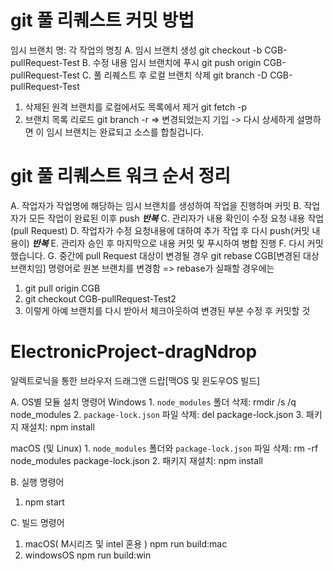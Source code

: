 # git 풀 리퀘스트 커밋 방법

임시 브랜치 명: 각 작업의 명칭
A. 임시 브랜치 생성
git checkout -b CGB-pullRequest-Test
B. 수정 내용 임시 브랜치에 푸시
git push origin CGB-pullRequest-Test
C. 풀 리퀘스트 후
로컬 브랜치 삭제
git branch -D CGB-pullRequest-Test

1.  삭제된 원격 브랜치를 로컬에서도 목록에서 제거
    git fetch -p
2.  브랜치 목록 리로드
    git branch -r
    => 변경되었는지 기입 -> 다시 상세하게 설명하면 이 임시 브랜치는 완료되고 소스를 합칠겁니다.

# git 풀 리퀘스트 워크 순서 정리

A. 작업자가 작업명에 해당하는 임시 브랜치를 생성하여 작업을 진행하며 커밋
B. 작업자가 모든 작업이 완료된 이후 push
**_반복_**
C. 관리자가 내용 확인이 수정 요청 내용 작업(pull Request)
D. 작업자가 수정 요청내용에 대하여 추가 작업 후 다시 push(커밋 내용이)
**_반복_**
E. 관리자 승인 후 마지막으로 내용 커밋 및 푸시하여 병합 진행
F. 다시 커밋했습니다.
G. 중간에 pull Request 대상이 변경될 경우 git rebase CGB[변경된 대상 브랜치임] 명령어로 원본 브랜치를 변경함
=> rebase가 실패할 경우에는

1.  git pull origin CGB
2.  git checkout CGB-pullRequest-Test2
3.  이렇게 아예 브랜치를 다시 받아서 체크아웃하여 변경된 부분 수정 후 커밋할 것

# ElectronicProject-dragNdrop

일렉트로닉을 통한 브라우저 드래그앤 드랍[맥OS 및 윈도우OS 빌드]

A. OS별 모듈 설치 명령어
Windows 1. `node_modules` 폴더 삭제:
rmdir /s /q node_modules 2. `package-lock.json` 파일 삭제:
del package-lock.json 3. 패키지 재설치:
npm install

macOS (및 Linux) 1. `node_modules` 폴더와 `package-lock.json` 파일 삭제:
rm -rf node_modules package-lock.json 2. 패키지 재설치:
npm install

B. 실행 명령어

1.  npm start

C. 빌드 명령어

1.  macOS( M시리즈 및 intel 혼용 )
    npm run build:mac
2.  windowsOS
    npm run build:win
